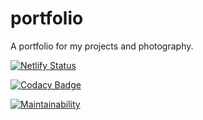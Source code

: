 # portfolio
A portfolio for my projects and photography.

[![Netlify Status](https://api.netlify.com/api/v1/badges/97b2c704-59a3-4cda-b2db-39e77ec53634/deploy-status)](https://app.netlify.com/sites/maxemitchell/deploys)

[![Codacy Badge](https://api.codacy.com/project/badge/Grade/c45d994aba1f49bb841e9e6d0a2486d7)](https://www.codacy.com/manual/maxemitchell/portfolio?utm_source=github.com&amp;utm_medium=referral&amp;utm_content=maxemitchell/portfolio&amp;utm_campaign=Badge_Grade)

[![Maintainability](https://api.codeclimate.com/v1/badges/693f7afe51f0d5469549/maintainability)](https://codeclimate.com/github/maxemitchell/portfolio/maintainability)

